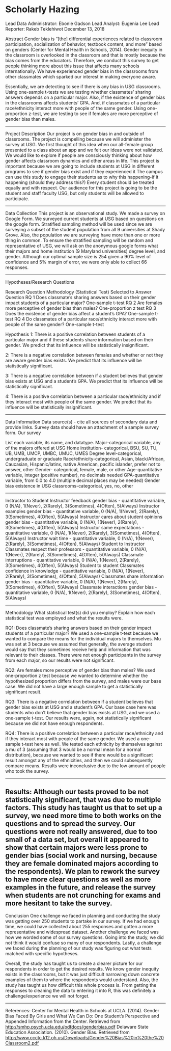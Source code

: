 # Scholarly Hazing

Lead Data Administrator: Ebonie Gadson
Lead Analyst: Eugenia Lee
Lead Reporter: Rakeb Teklehiwot 
December 13, 2018


Abstract 
Gender bias is “[the] differential experiences related to classroom participation, socialization of behavior, textbook content, and more” based on genders (Center for Mental Health in Schools, 2014).  Gender inequity in the classroom is overlooked in the classroom and that is mostly because the bias comes from the educators.  Therefore, we conduct this survey to get people thinking more about this issue that affects many schools internationally. We have experienced gender bias in the classrooms from other classmates which sparked our interest in making everyone aware. 

Essentially, we are detecting to see if there is any bias in USG classrooms. Using one-sample t-tests we are testing whether classmates’ sharing answers depends on a particular major. Also, if the existence of gender bias in the classrooms affects students’ GPA. And, if classmates of a particular race/ethnicity interact more with people of the same gender. Using one-proportion z-test, we are testing to see if females are more perceptive of gender bias than males. 

-------------
Project Description
Our project is on gender bias in and outside of classrooms. The project is compelling because we will administer the survey at USG. We first thought of this idea when our all-female group presented to a class about an app and we felt our ideas were not validated. We would like to explore if people are consciously thinking about how gender affects classroom dynamics and other areas in life. This project is important because we are going to include students at USG in different programs to see if gender bias exist and if they experienced it The campus can use this study to engage their students as to why this happening-if it happening (should they address this?) Every student should be treated equally and with respect. Our audience for this project is going to be the student and staff faculty USG, but only students will be allowed to participate. 

-------------

Data Collection
This project is an observational study. We made a survey on Google Form. We surveyed current students at USG based on questions on the google form. Stratified sampling method will be used since we are surveying a subset of the student population from all 9 universities at Shady Grove. Also, the population we are surveying have more than one or more thing in common. To ensure the stratified sampling will be random and representative of USG, we will ask on the anonymous google forms what their majors and home institution (9 Maryland universities) degree level, and gender. Although our optimal sample size is 254 given a 90% level of confidence and 5% margin of error, we were only able to collect 66 responses. 

-------------

Hypotheses/Research Questions


Research Question
Methodology (Statistical Test) Selected to Answer Question
RQ 1
Does classmate’s sharing answers based on their gender impact students of a particular major?
One-sample t-test 
RQ 2
Are females more perceptive of gender bias than males?
One-proportion z test 
RQ 3
Does the existence of gender bias affect a student’s GPA?
One-sample t-test 
RQ 4
Do classmates of a particular race/ethnicity interact more with people of the same gender?
One-sample t-test 


Hypothesis
1: There is a positive correlation between students of a particular major and if these students share information based on their gender. We predict that its influence will be statistically insignificant. 

2: There is a negative correlation between females and whether or not they are aware gender bias exists. We predict that its influence will be statistically significant. 

3: There is a negative correlation between if a student believes that gender bias exists at USG and a student’s GPA. We predict that its influence will be statistically significant. 

4: There is a positive correlation between a particular race/ethnicity and if they interact most with people of the same gender. We predict that its influence will be statistically insignificant. 

-------------

Data Information
Data source(s) - cite all sources of secondary data and provide links. Survey data should have an attachment of a sample survey form.
Our survey

List each variable, its name, and datatype. 
Major-categorical variable, any of the majors offered at USG
Home institution- categorical, BSU, SU, TU, UB, UMB, UMCP, UMBC, UMUC, UMES
Degree level-categorical, undergraduate or graduate
Race/ethnicity-categorical, Asian, black/African, Caucasian, Hispanic/latinx, native American, pacific islander, prefer not to answer, other
Gender- categorical, female, male, or other
Age-quantitative variable, integer (positive number), no decimals needed
GPA-quantitative variable, from 0.0 to 4.0 (multiple decimal places may be needed)
Gender bias existence in USG classrooms-categorical, yes, no, other

-------------

Instructor to Student
Instructor feedback gender bias - quantitative variable, 0 (N/A), 1(Never), 2(Rarely), 3(Sometimes), 4(Often), 5(Always)
Instructor examples gender bias -  quantitative variable, 0 (N/A), 1(Never), 2(Rarely), 3(Sometimes), 4(Often), 5(Always)
Instructor cares about student opinions gender bias -  quantitative variable, 0 (N/A), 1(Never), 2(Rarely), 3(Sometimes), 4(Often), 5(Always)
Instructor same expectations -  quantitative variable, 0 (N/A), 1(Never), 2(Rarely), 3(Sometimes), 4(Often), 5(Always)
Instructor wait time -  quantitative variable, 0 (N/A), 1(Never), 2(Rarely), 3(Sometimes), 4(Often), 5(Always)
	Student to Instructor
Classmates respect their professors -  quantitative variable, 0 (N/A), 1(Never), 2(Rarely), 3(Sometimes), 4(Often), 5(Always)
Classmate interruptions -  quantitative variable, 0 (N/A), 1(Never), 2(Rarely), 3(Sometimes), 4(Often), 5(Always)
	Student to student 
Classmates confidence in knowledge -  quantitative variable, 0 (N/A), 1(Never), 2(Rarely), 3(Sometimes), 4(Often), 5(Always)
Classmates share information gender bias -  quantitative variable, 0 (N/A), 1(Never), 2(Rarely), 3(Sometimes), 4(Often), 5(Always)
Classmate interactions gender bias -  quantitative variable, 0 (N/A), 1(Never), 2(Rarely), 3(Sometimes), 4(Often), 5(Always)

-------------

Methodology
What statistical test(s) did you employ? Explain how each statistical test was employed and what the results were.

RQ1: Does classmate’s sharing answers based on their gender impact students of a particular major? 
	We used a one-sample t-test because we wanted to compare the means for the individual majors to themselves. Mu was set at 3 because we assumed that generally, the average student would say that they sometimes receive help and information that was relevant to their classes. There were not enough participants in the survey from each major, so our results were not significant.

RQ2: Are females more perceptive of gender bias than males?
	We used one-proportion z test because we wanted to determine whether the hypothesized proportion differs from the survey, and males were our base case. We did not have a large enough sample to get a statistically significant result.

RQ3: There is a negative correlation between if a student believes that gender bias exists at USG and a student’s GPA.
	Our base case here was students who don’t believe that gender bias exists at USG, and we used a one-sample t-test. Our results were, again, not statistically significant because we did not have enough respondents.

RQ4: There is a positive correlation between a particular race/ethnicity and if they interact most with people of the same gender.
	We used a one-sample t-test here as well. We tested each ethnicity by themselves against a mu of 3 (assuming that 3 would be a normal mean for a normal distribution), because we wanted to see if there would be a significant result amongst any of the ethnicities, and then we could subsequently compare means. Results were inconclusive due to the low amount of people who took the survey.

-------------

Results: 
	Although our tests proved to be not statistically significant, that was due to multiple factors. This study has taught us that to set up a survey, we need more time to both works on the questions and to spread the survey. Our questions were not really answered, due to too small of a data set, but overall it appeared to show that certain majors were less prone to gender bias (social work and nursing, because they are female dominated majors according to the respondents). We plan to rework the survey to have more clear questions as well as more examples in the future, and release the survey when students are not crunching for exams and more hesitant to take the survey.
-------------

Conclusion
One challenge we faced in planning and conducting the study was getting over 250 students to partake in our survey. If we had enough time, we could have collected about 255 responses and gotten a more representative and widespread dataset. Another challenge we faced was how we worded some of our survey questions. Going into the study, we did not think it would confuse so many of our respondents. Lastly, a challenge we faced during the planning of our study was figuring out what tests matched with specific hypotheses. 

Overall, the study has taught us to create a clearer picture for our respondents in order to get the desired results. We know gender inequity exists in the classrooms, but it was just difficult narrowing down concrete examples of them to where the respondents would understand. Also, the study has taught us how difficult this whole process is. From getting the responses to cleaning the data to entering it into R, this was definitely a challenge/experience we will not forget. 


-------------

References:
Center for Mental Health in Schools at UCLA. (2014). Gender Bias Faced By Girls and What 
We Can Do: One Student’s Perspective and Appended Information from the Center. Retrieved from http://smhp.psych.ucla.edu/pdfdocs/genderbias.pdf
Delaware State Education Association. (2010). Gender Bias. Retrieved from 
http://www.ccctc.k12.oh.us/Downloads/Gender%20Bias%20in%20the%20Classroom2.pdf


